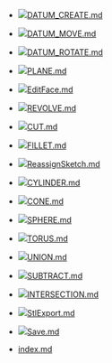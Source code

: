 - ![](../img/cad/datum32.png)[DATUM_CREATE.md](DATUM_CREATE.md "DATUM_CREATE.md")
- ![](../img/cad/datum-move32.png)[DATUM_MOVE.md](DATUM_MOVE.md "DATUM_MOVE.md")
- ![](../img/cad/datum-rotate32.png)[DATUM_ROTATE.md](DATUM_ROTATE.md "DATUM_ROTATE.md")
- ![](../img/cad/plane32.png)[PLANE.md](PLANE.md "PLANE.md")
- ![](../img/cad/face-edit96.png=32x32)[EditFace.md](EditFace.md "EditFace.md")
- ![](../img/cad/revolve32.png)[REVOLVE.md](REVOLVE.md "REVOLVE.md")
- ![](../img/cad/cut32.png)[CUT.md](CUT.md "CUT.md")
- ![](../img/cad/fillet32.png)[FILLET.md](FILLET.md "FILLET.md")


- ![](../img/cad/xxxxxxxx.png)[ReassignSketch.md](ReassignSketch.md "ReassignSketch.md")



- ![](../img/cad/cylinder32.png)[CYLINDER.md](CYLINDER.md "CYLINDER.md")
- ![](../img/cad/cone32.png)[CONE.md](CONE.md "CONE.md")
- ![](../img/cad/sphere32.png)[SPHERE.md](SPHERE.md "SPHERE.md")
- ![](../img/cad/torus32.png)[TORUS.md](TORUS.md "TORUS.md")



- ![](../img/cad/union32.png)[UNION.md](UNION.md "UNION.md")
- ![](../img/cad/subtract32.png)[SUBTRACT.md](SUBTRACT.md "SUBTRACT.md")
- ![](../img/cad/intersection32.png)[INTERSECTION.md](INTERSECTION.md "INTERSECTION.md")


- ![](../img/cad/stl32.png)[StlExport.md](StlExport.md "StlExport.md")
- ![](../img/cad/cone32.png)[Save.md](Save.md "Save.md")

- [index.md](index.md "index.md")
